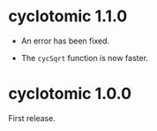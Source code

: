 # cyclotomic 1.1.0

- An error has been fixed.

- The `cycSqrt` function is now faster.


# cyclotomic 1.0.0

First release.
